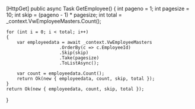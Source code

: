 [HttpGet]
public async Task<IActionResult> GetEmployee()
{
    int pageno = 1; int pagesize = 10;
    int skip = (pageno - 1) * pagesize;
    int total = _context.VwEmployeeMasters.Count();
    
    for (int i = 0; i < total; i++)
    {
        var employeedata = await _context.VwEmployeeMasters
                        .OrderBy(c => c.EmployeeId)
                        .Skip(skip)
                        .Take(pagesize)
                        .ToListAsync();

        var count = employeedata.Count();
        return Ok(new { employeedata, count, skip, total });
    }
    return Ok(new { employeedata, count, skip, total });
}
